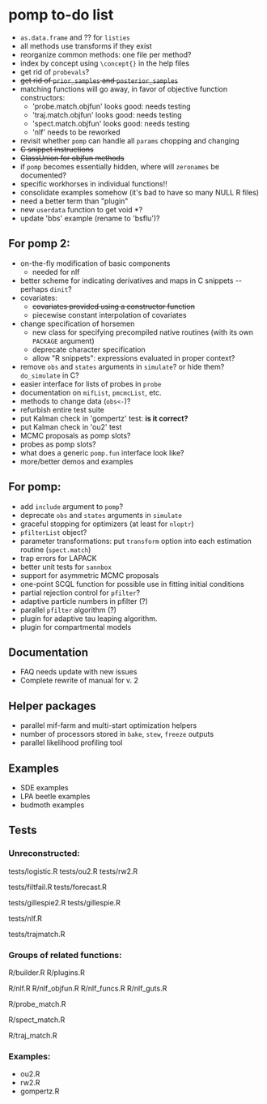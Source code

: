 # pomp to-do list

- `as.data.frame` and ?? for `listies`
- all methods use transforms if they exist
- reorganize common methods: one file per method?
- index by concept using `\concept{}` in the help files
- get rid of `probevals`?
- ~~get rid of `prior_samples` and `posterior_samples`~~
- matching functions will go away, in favor of objective function constructors:
    - 'probe.match.objfun' looks good: needs testing
    - 'traj.match.objfun' looks good: needs testing
    - 'spect.match.objfun' looks good: needs testing
	- 'nlf' needs to be reworked
- revisit whether `pomp` can handle all `params` chopping and changing
- ~~C snippet instructions~~
- ~~ClassUnion for objfun methods~~
- if `pomp` becomes essentially hidden, where will `zeronames` be documented?
- specific workhorses in individual functions!!
- consolidate examples somehow (it's bad to have so many NULL R files)
- need a better term than "plugin"
- new `userdata` function to get void *?
- update 'bbs' example (rename to 'bsflu')?

## For pomp 2:

- on-the-fly modification of basic components
	- needed for nlf
- better scheme for indicating derivatives and maps in C snippets
-- perhaps `dinit`?
- covariates:
	- ~~covariates provided using a constructor function~~
   	- piecewise constant interpolation of covariates
- change specification of horsemen
	- new class for specifying precompiled native routines (with its own `PACKAGE` argument)
	- deprecate character specification
	- allow "R snippets": expressions evaluated in proper context?
- remove `obs` and `states` arguments in `simulate`? or hide them? `do_simulate` in C?
- easier interface for lists of probes in `probe`
- documentation on `mifList`, `pmcmcList`, etc.
- methods to change data (`obs<-`)?
- refurbish entire test suite
- put Kalman check in 'gompertz' test: **is it correct?**
- put Kalman check in 'ou2' test
- MCMC proposals as pomp slots?
- probes as pomp slots?
- what does a generic `pomp.fun` interface look like?
- more/better demos and examples

## For pomp:

- add `include` argument to `pomp`?
- deprecate `obs` and `states` arguments in `simulate`
- graceful stopping for optimizers (at least for `nloptr`)
- `pfilterList` object?
- parameter transformations: put `transform` option into each estimation routine (`spect.match`)
- trap errors for LAPACK
- better unit tests for `sannbox`
- support for asymmetric MCMC proposals
- one-point SCQL function for possible use in fitting initial conditions
- partial rejection control for `pfilter`?
- adaptive particle numbers in pfilter (?)
- parallel `pfilter` algorithm (?)
- plugin for adaptive tau leaping algorithm.
- plugin for compartmental models

## Documentation

- FAQ needs update with new issues
- Complete rewrite of manual for v. 2

## Helper packages

- parallel mif-farm and multi-start optimization helpers
- number of processors stored in `bake`, `stew`, `freeze` outputs
- parallel likelihood profiling tool

## Examples

- SDE examples
- LPA beetle examples
- budmoth examples

## Tests

### Unreconstructed:

tests/logistic.R
tests/ou2.R
tests/rw2.R

tests/filtfail.R
tests/forecast.R

tests/gillespie2.R
tests/gillespie.R

tests/nlf.R

tests/trajmatch.R

### Groups of related functions:

R/builder.R
R/plugins.R

R/nlf.R
R/nlf_objfun.R
R/nlf_funcs.R
R/nlf_guts.R

R/probe_match.R

R/spect_match.R

R/traj_match.R

### Examples:

- ou2.R
- rw2.R
- gompertz.R
